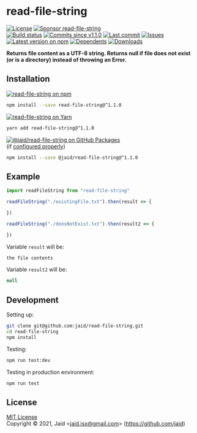 # read-file-string


<a href="https://raw.githubusercontent.com/jaid/read-file-string/master/license.txt"><img src="https://img.shields.io/github/license/jaid/read-file-string?style=flat-square" alt="License"/></a> <a href="https://github.com/sponsors/jaid"><img src="https://img.shields.io/badge/<3-Sponsor-FF45F1?style=flat-square" alt="Sponsor read-file-string"/></a>  
<a href="https://actions-badge.atrox.dev/jaid/read-file-string/goto"><img src="https://img.shields.io/endpoint.svg?style=flat-square&url=https%3A%2F%2Factions-badge.atrox.dev%2Fjaid%2Fread-file-string%2Fbadge" alt="Build status"/></a> <a href="https://github.com/jaid/read-file-string/commits"><img src="https://img.shields.io/github/commits-since/jaid/read-file-string/v1.1.0?style=flat-square&logo=github" alt="Commits since v1.1.0"/></a> <a href="https://github.com/jaid/read-file-string/commits"><img src="https://img.shields.io/github/last-commit/jaid/read-file-string?style=flat-square&logo=github" alt="Last commit"/></a> <a href="https://github.com/jaid/read-file-string/issues"><img src="https://img.shields.io/github/issues/jaid/read-file-string?style=flat-square&logo=github" alt="Issues"/></a>  
<a href="https://npmjs.com/package/read-file-string"><img src="https://img.shields.io/npm/v/read-file-string?style=flat-square&logo=npm&label=latest%20version" alt="Latest version on npm"/></a> <a href="https://github.com/jaid/read-file-string/network/dependents"><img src="https://img.shields.io/librariesio/dependents/npm/read-file-string?style=flat-square&logo=npm" alt="Dependents"/></a> <a href="https://npmjs.com/package/read-file-string"><img src="https://img.shields.io/npm/dm/read-file-string?style=flat-square&logo=npm" alt="Downloads"/></a>

**Returns file content as a UTF-8 string. Returns null if file does not exist (or is a directory) instead of throwing an Error.**





## Installation

<a href="https://npmjs.com/package/read-file-string"><img src="https://img.shields.io/badge/npm-read--file--string-C23039?style=flat-square&logo=npm" alt="read-file-string on npm"/></a>

```bash
npm install --save read-file-string@^1.1.0
```

<a href="https://yarnpkg.com/package/read-file-string"><img src="https://img.shields.io/badge/Yarn-read--file--string-2F8CB7?style=flat-square&logo=yarn&logoColor=white" alt="read-file-string on Yarn"/></a>

```bash
yarn add read-file-string@^1.1.0
```

<a href="https://github.com/jaid/read-file-string/packages"><img src="https://img.shields.io/badge/GitHub Packages-@jaid/read--file--string-24282e?style=flat-square&logo=github" alt="@jaid/read-file-string on GitHub Packages"/></a>  
(if [configured properly](https://help.github.com/en/github/managing-packages-with-github-packages/configuring-npm-for-use-with-github-packages))

```bash
npm install --save @jaid/read-file-string@^1.1.0
```



## Example


```javascript
import readFileString from "read-file-string"

readFileString("./existingFile.txt").then(result => {

})

readFileString("./doesNotExist.txt").then(result2 => {

})
```

Variable `result` will be:

```javascript
the file contents
```
Variable `result2` will be:

```javascript
null
```

















## Development



Setting up:
```bash
git clone git@github.com:jaid/read-file-string.git
cd read-file-string
npm install
```
Testing:
```bash
npm run test:dev
```
Testing in production environment:
```bash
npm run test
```


## License
[MIT License](https://raw.githubusercontent.com/jaid/read-file-string/master/license.txt)  
Copyright © 2021, Jaid \<jaid.jsx@gmail.com> (https://github.com/jaid)
